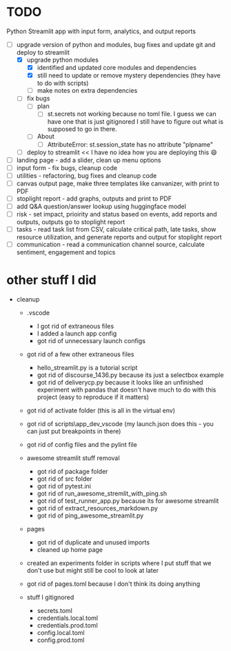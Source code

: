 # TODO 

Python Streamlit app with input form, analytics, and output reports
- [ ] upgrade version of python and modules, bug fixes and update git and deploy to streamlit
    - [X] upgrade python modules
        - [X] identified and updated core modules and dependencies
        - [X] still need to update or remove mystery dependencies (they have to do with scripts)
        - [ ] make notes on extra dependencies
    - [ ] fix bugs 
        - [ ] plan
            - [ ] st.secrets not working because no toml file. 
                I guess we can have one that is just gitignored
                I still have to figure out what is supposed to go in there. 
        - [ ] About 
            - [ ] AttributeError: st.session_state has no attribute "plpname"
    - [ ] deploy to streamlit << I have no idea how you are deploying this :smile:
- [ ] landing page - add a slider, clean up menu options
- [ ] input form - fix bugs, cleanup code
- [ ] utilities - refactoring, bug fixes and cleanup code
- [ ] canvas output page, make three templates like canvanizer, with print to PDF
- [ ] stoplight report - add graphs, outputs and print to PDF
- [ ] add Q&A question/answer lookup using huggingface model
- [ ] risk - set impact, prioirity and status based on events, add reports and outputs, outputs go to stoplight report
- [ ] tasks - read task list from CSV, calculate critical path, late tasks, show resource utilization, and generate reports and output for stoplight report
- [ ] communication - read a communication channel source, calculate sentiment, engagement and topics

# other stuff I did
- cleanup
    - .vscode
        - I got rid of extraneous files
        - I added a launch app config
        - got rid of unnecessary launch configs
    - got rid of a few other extraneous files
        - hello_streamlit.py is a tutorial script
        - got rid of discourse_1436.py because its just a selectbox example
        - got rid of deliverycp.py because it looks like an unfinished experiment with pandas that doesn't have much to do with this project (easy to reproduce if it matters)
    - got rid of activate folder (this is all in the virtual env)
    - got rid of scripts\app_dev_vscode (my launch.json does this - you can just put breakpoints in there)
    - got rid of config files and the pylint file
    - awesome streamlit stuff removal
        - got rid of package folder 
        - got rid of src folder 
        - got rid of pytest.ini
        - got rid of run_awesome_stremlit_with_ping.sh
        - got rid of test_runner_app.py because its for awesome streamlit 
        - got rid of extract_resources_markdown.py
        - got rid of ping_awesome_streamlit.py

    - pages
        - got rid of duplicate and unused imports
        - cleaned up home page

    - created an experiments folder in scripts where I put stuff that we don't use but might still be cool to look at later

    - got rid of pages.toml because I don't think its doing anything

    - stuff I gitignored
        - secrets.toml
        - credentials.local.toml
        - credentials.prod.toml
        - config.local.toml
        - config.prod.toml